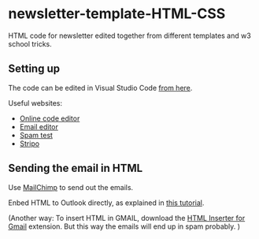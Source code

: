 # newsletter-template-HTML-CSS
HTML code for newsletter edited together from different templates and w3 school tricks. 


## Setting up
The code can be edited in Visual Studio Code [from here](https://code.visualstudio.com).

Useful websites:
- [Online code editor](https://htmlcodeeditor.com)
- [Email editor](https://www.htmlemailcheck.com/check/)
- [Spam test](https://www.mail-tester.com)
- [Stripo](https://stripo.email)


## Sending the email in HTML 

Use [MailChimp](https://mailchimp.com) to send out the emails.

Enbed HTML to Outlook directly, as explained in [this tutorial](https://www.youtube.com/watch?v=JnszKj2oFwU).

(Another way: 
To insert HTML in GMAIL, download the [HTML Inserter for Gmail](https://chrome.google.com/webstore/detail/html-inserter-for-gmail/obngoldljmnnpggbekneikaohbeflbee/related?hl=en) 
extension.
But this way the emails will end up in spam probably. )




 




